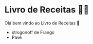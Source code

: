 # Livro de Receitas :man_cook:

Olá bem vindo ao Livro de Receitas​ :wave:

- strogonoff de Frango
- Pavê

